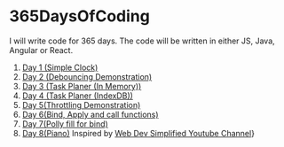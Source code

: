 # 365DaysOfCoding
I will write code for 365 days. The code will be written in either JS, Java, Angular or React.
<ol>
  <li><a href = "https://github.com/umamahesh51/365DaysOfCoding/tree/main/Day1">Day 1 (Simple Clock) </a></li>
  <li><a href = "https://github.com/umamahesh51/365DaysOfCoding/tree/main/Day2">Day 2 (Debouncing Demonstration)</a></li>
  <li><a href = "https://github.com/umamahesh51/365DaysOfCoding/tree/main/Day3">Day 3 (Task Planer (In Memory)) </a></li>
  <li><a href = "https://github.com/umamahesh51/365DaysOfCoding/tree/main/Day4">Day 4 (Task Planer (IndexDB)) </a></li>
  <li><a href = "https://github.com/umamahesh51/365DaysOfCoding/tree/main/Day5">Day 5(Throttling Demonstration) </a></li>
  <li><a href = "https://github.com/umamahesh51/365DaysOfCoding/tree/main/Day6">Day 6(Bind, Apply and call functions) </a></li>
  <li><a href = "https://github.com/umamahesh51/365DaysOfCoding/tree/main/Day7">Day 7(Polly fill for bind) </a></li>
  <li><a href = "https://github.com/umamahesh51/365DaysOfCoding/tree/main/Day8">Day 8(Piano)</a> Inspired by <a href ="https://youtu.be/vjco5yKZpU8">Web Dev Simplified Youtube Channel</a>}</li>
</ol>
